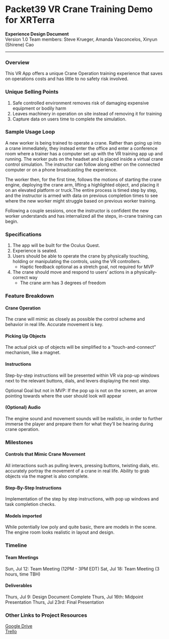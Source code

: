 
# Packet39 VR Crane Training Demo for XRTerra
**Experience Design Document**  
Version 1.0
Team members: Steve Krueger, Amanda Vasconcelos, Xinyun (Shirene) Cao

___

### Overview
This VR App offers a unique Crane Operation training experience that saves on operations costs and has little to no safety risk involved.

### Unique Selling Points
1. Safe controlled environment removes risk of damaging expensive equipment or bodily harm
2. Leaves machinery in operation on site instead of removing it for training
3. Capture data on users time to complete the simulation.

### Sample Usage Loop
A new worker is being trained to operate a crane. Rather than going up into a crane immediately, they instead enter the office and enter a conference room where a trainer has a computer set up with the VR training app up and running. The worker puts on the headset and is placed inside a virtual crane control simulation. The instructor can follow along either on the connected computer or on a phone broadcasting the experience.

The worker then, for the first time, follows the motions of starting the crane engine, deploying the crane arm, lifting a highlighted object, and placing it on an elevated platform or truck.The entire process is timed step by step, and the instructor is armed with data on previous completion times to see where the new worker might struggle based on previous worker training.

Following a couple sessions, once the instructor is confident the new worker understands and has internalized all the steps, in-crane training can begin.

### Specifications

1. The app will be built for the Oculus Quest.
2. Experience is seated.
3. Users should be able to operate the crane by physically touching, holding or manipulating the controls, using the VR controllers.
   -  Haptic feedback optional as a stretch goal, not required for MVP
4. The crane should move and respond to users’ actions in a physically-correct way 
   -  The crane arm has 3 degrees of freedom

### Feature Breakdown
#### Crane Operation
The crane will mimic as closely as possible the control scheme and behavior in real life. Accurate movement is key.

#### Picking Up Objects
The actual pick up of objects will be simplified to a “touch-and-connect” mechanism, like a magnet.

#### Instructions
Step-by-step instructions will be presented within VR via pop-up windows next to the relevant buttons, dials, and levers displaying the next step. 

Optional Goal but not in MVP: If the pop up is not on the screen, an arrow pointing towards where the user should look will appear

#### (Optional) Audio
The engine sound and movement sounds will be realistic, in order to further immerse the player and prepare them for what they’ll be hearing during crane operation.

### Milestones
#### Controls that Mimic Crane Movement
All interactions such as pulling levers, pressing buttons, twisting dials, etc. accurately portray the movement of a crane in real life. Ability to grab objects via the magnet is also complete.

#### Step-By-Step Instructions
Implementation of the step by step instructions, with pop up windows and task completion checks.

#### Models imported
While potentially low poly and quite basic, there are models in the scene. The engine room looks realistic in layout and design.

### Timeline
#### Team Meetings
Sun, Jul 12: Team Meeting (12PM - 3PM EDT)
Sat, Jul 18: Team Meeting (3 hours, time TBH)

#### Deliverables
Thurs, Jul 9: Design Document Complete
Thurs, Jul 16th: Midpoint Presentation
Thurs, Jul 23rd: Final Presentation

### Other Links to Project Resources
[Google Drive](https://drive.google.com/drive/folders/1TPxlHvuyF-cO2q2wVJzWb1D2ZHIp-Bpq?usp=sharing)  
[Trello](https://trello.com/b/SF3rbZUw/packet39)
